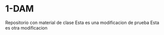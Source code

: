 # 1-DAM
Repositorio con material de clase
Esta es una modificacion de prueba
Esta es otra modificacion
